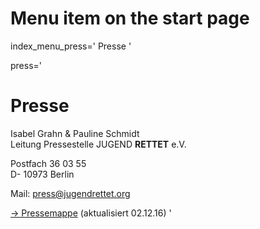 # Menu item on the start page
index_menu_press='
Presse
'

press='
# Presse

Isabel Grahn & Pauline Schmidt  
Leitung Pressestelle JUGEND **RETTET** e.V.

Postfach 36 03 55  
D- 10973 Berlin

Mail: [press@jugendrettet.org](mailto://press@jugendrettet.org)

[→ Pressemappe](/f/files/Pressemappe_JR.pdf) (aktualisiert 02.12.16)
'
